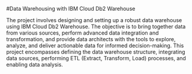 #Data Warehousing with IBM Cloud Db2 Warehouse

The project involves designing and setting up a robust data warehouse using IBM Cloud Db2 Warehouse. The objective is to bring together data from various sources, perform advanced data integration and transformation, and provide data architects with the tools to explore, analyze, and deliver actionable data for informed decision-making. This project encompasses defining the data warehouse structure, integrating data sources, performing ETL (Extract, Transform, Load) processes, and enabling data analysis.

